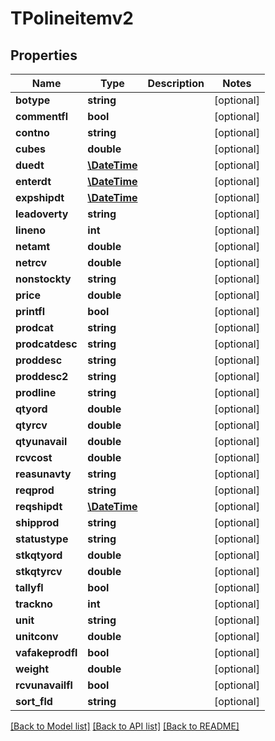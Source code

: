 # TPolineitemv2

## Properties
Name | Type | Description | Notes
------------ | ------------- | ------------- | -------------
**botype** | **string** |  | [optional] 
**commentfl** | **bool** |  | [optional] 
**contno** | **string** |  | [optional] 
**cubes** | **double** |  | [optional] 
**duedt** | [**\DateTime**](\DateTime.md) |  | [optional] 
**enterdt** | [**\DateTime**](\DateTime.md) |  | [optional] 
**expshipdt** | [**\DateTime**](\DateTime.md) |  | [optional] 
**leadoverty** | **string** |  | [optional] 
**lineno** | **int** |  | [optional] 
**netamt** | **double** |  | [optional] 
**netrcv** | **double** |  | [optional] 
**nonstockty** | **string** |  | [optional] 
**price** | **double** |  | [optional] 
**printfl** | **bool** |  | [optional] 
**prodcat** | **string** |  | [optional] 
**prodcatdesc** | **string** |  | [optional] 
**proddesc** | **string** |  | [optional] 
**proddesc2** | **string** |  | [optional] 
**prodline** | **string** |  | [optional] 
**qtyord** | **double** |  | [optional] 
**qtyrcv** | **double** |  | [optional] 
**qtyunavail** | **double** |  | [optional] 
**rcvcost** | **double** |  | [optional] 
**reasunavty** | **string** |  | [optional] 
**reqprod** | **string** |  | [optional] 
**reqshipdt** | [**\DateTime**](\DateTime.md) |  | [optional] 
**shipprod** | **string** |  | [optional] 
**statustype** | **string** |  | [optional] 
**stkqtyord** | **double** |  | [optional] 
**stkqtyrcv** | **double** |  | [optional] 
**tallyfl** | **bool** |  | [optional] 
**trackno** | **int** |  | [optional] 
**unit** | **string** |  | [optional] 
**unitconv** | **double** |  | [optional] 
**vafakeprodfl** | **bool** |  | [optional] 
**weight** | **double** |  | [optional] 
**rcvunavailfl** | **bool** |  | [optional] 
**sort_fld** | **string** |  | [optional] 

[[Back to Model list]](../README.md#documentation-for-models) [[Back to API list]](../README.md#documentation-for-api-endpoints) [[Back to README]](../README.md)


